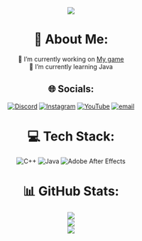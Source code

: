 <p align="center">
  <img src="https://capsule-render.vercel.app/api?type=waving&color=gradient&height=200&section=header&text=Mal1koRe1ss&fontSize=80&fontAlignY=35&animation=twinkling"/>
</p>

<div align="center">

# 💫 About Me:
🔭 I’m currently working on [My game](https://github.com/Mal1koRe1ss/IncrementalGame)<br>🌱 I’m currently learning Java

## 🌐 Socials:
[![Discord](https://img.shields.io/badge/Discord-%237289DA.svg?logo=discord&logoColor=white)](https://discord.gg/DUxFWjqQRD) 
[![Instagram](https://img.shields.io/badge/Instagram-%23E4405F.svg?logo=Instagram&logoColor=white)](https://instagram.com/mal1kore1ss) 
[![YouTube](https://img.shields.io/badge/YouTube-%23FF0000.svg?logo=YouTube&logoColor=white)](https://youtube.com/@mal1kore1ss) 
[![email](https://img.shields.io/badge/Email-D14836?logo=gmail&logoColor=white)](mailto:mal1kore1ss@proton.me)

# 💻 Tech Stack:
![C++](https://img.shields.io/badge/c++-%2300599C.svg?style=for-the-badge&logo=c%2B%2B&logoColor=white) 
![Java](https://img.shields.io/badge/java-%23ED8B00.svg?style=for-the-badge&logo=openjdk&logoColor=white) 
![Adobe After Effects](https://img.shields.io/badge/Adobe%20After%20Effects-9999FF.svg?style=for-the-badge&logo=Adobe%20After%20Effects&logoColor=white)

# 📊 GitHub Stats:
![](https://github-readme-stats.vercel.app/api?username=Mal1koRe1ss&theme=dark&hide_border=false&include_all_commits=false&count_private=true)<br/>
![](https://nirzak-streak-stats.vercel.app/?user=Mal1koRe1ss&theme=dark&hide_border=false)<br/>
![](https://github-readme-stats.vercel.app/api/top-langs/?username=Mal1koRe1ss&theme=dark&hide_border=false&include_all_commits=false&count_private=true&layout=compact)

</div>
